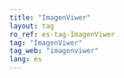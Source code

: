 ```yaml
---
title: "ImagenViwer"
layout: tag
ro_ref: es-tag-ImagenViwer
tag: "ImagenViwer"
tag_web: "imagenviwer"
lang: es
---
```

